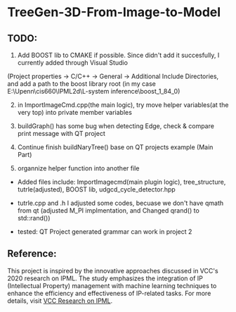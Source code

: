 # TreeGen-3D-From-Image-to-Model

## TODO:
1. Add BOOST lib to CMAKE if possible. Since didn't add it succesfully, I currently added through Visual Studio

(Project properties → C/C++ → General → Additional Include Directories, and add a path to the boost library root (in my case E:\Upenn\cis660\IPML2d\L-system inference\boost_1_84_0)

2. in ImportImageCmd.cpp(the main logic), try move helper variables(at the very top) into private member variables

3. buildGraph() has some bug when detecting Edge, check & compare print message with QT project

4. Continue finish buildNaryTree() base on QT projects example (Main Part)

5. organnize helper function into another file

* Added files include: ImportImagecmd(main plugin logic), tree_structure, tutrle(adjusted), BOOST lib, udgcd_cycle_detector.hpp

*  tutrle.cpp and .h I adjusted some codes, becuase we don't have qmath from qt (adjusted M_PI implmentation, and Changed qrand() to std::rand())

* tested: QT Project generated grammar can work in project 2


## Reference:
This project is inspired by the innovative approaches discussed in VCC's 2020 research on IPML. The study emphasizes the integration of IP (Intellectual Property) management with machine learning techniques to enhance the efficiency and effectiveness of IP-related tasks. For more details, visit [VCC Research on IPML](https://vcc.tech/research/2020/IPML).
